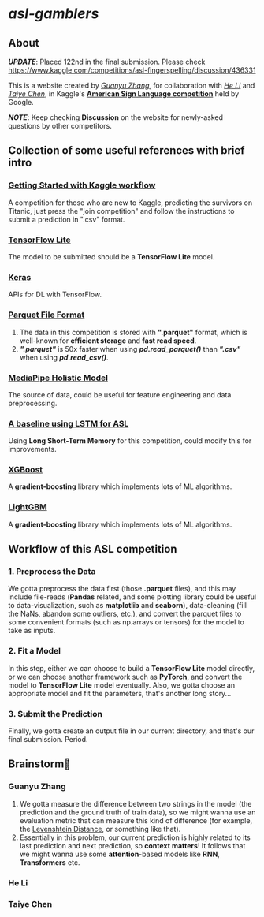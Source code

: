 # ***asl-gamblers***
## About
***UPDATE***: Placed 122nd in the final submission. Please check https://www.kaggle.com/competitions/asl-fingerspelling/discussion/436331

This is a website created by *[Guanyu Zhang](https://github.com/TonyZhang2004)*, for collaboration with *[He Li](https://github.com/lh-50Hz)* and *[Taiye Chen](https://github.com/yeyutaihan)*, in Kaggle's **[American Sign Language competition](https://www.kaggle.com/competitions/asl-fingerspelling)** held by Google.

***NOTE***: Keep checking **Discussion** on the website for newly-asked questions by other competitors.

## Collection of some useful references with brief intro

### **[Getting Started with Kaggle workflow](https://www.kaggle.com/competitions/titanic)**

A competition for those who are new to Kaggle, predicting the survivors on Titanic, just press the "join competition" and follow the instructions to submit a prediction in ".csv" format.

### **[TensorFlow Lite](https://www.tensorflow.org/lite)**

The model to be submitted should be a **TensorFlow Lite** model.

### **[Keras](https://keras.io/)**

APIs for DL with TensorFlow.

### **[Parquet File Format](https://towardsdatascience.com/demystifying-the-parquet-file-format-13adb0206705)**

1. The data in this competition is stored with **".parquet"** format, which is well-known for **efficient storage** and **fast read speed**.
2. ***".parquet"*** is 50x faster when using ***pd.read_parquet()*** than ***".csv"*** when using ***pd.read_csv()***.

### **[MediaPipe Holistic Model](https://github.com/google/mediapipe/blob/master/docs/solutions/holistic.md)**

The source of data, could be useful for feature engineering and data preprocessing.


### **[A baseline using LSTM for ASL](https://www.kaggle.com/code/stanptown/lstm-baseline-for-starters-sign-language-eeff0f)**

Using **Long Short-Term Memory** for this competition, could modify this for improvements.

### **[XGBoost](https://xgboost.readthedocs.io/)**

A **gradient-boosting** library which implements lots of ML algorithms.

### **[LightGBM](https://lightgbm.readthedocs.io/en/stable/)**

A **gradient-boosting** library which implements lots of ML algorithms.

## Workflow of this ASL competition
### 1. Preprocess the Data

We gotta preprocess the data first (those **.parquet** files), and this may include file-reads (**Pandas** related, and some plotting library could be useful to data-visualization, such as **matplotlib** and **seaborn**), data-cleaning (fill the NaNs, abandon some outliers, etc.), and convert the parquet files to some convenient formats (such as np.arrays or tensors) for the model to take as inputs.

### 2. Fit a Model

In this step, either we can choose to build a **TensorFlow Lite** model directly, or we can choose another framework such as **PyTorch**, and convert the model to **TensorFlow Lite** model eventually. Also, we gotta choose an appropriate model and fit the parameters, that's another long story...

### 3. Submit the Prediction

Finally, we gotta create an output file in our current directory, and that's our final submission. Period.

## Brainstorm🧠
### Guanyu Zhang

1. We gotta measure the difference between two strings in the model (the prediction and the ground truth of train data), so we might wanna use an evaluation metric that can measure this kind of difference (for example, the [Levenshtein Distance](https://en.wikipedia.org/wiki/Levenshtein_distance), or something like that).
2. Essentially in this problem, our current prediction is highly related to its last prediction and next prediction, so **context matters**! It follows that we might wanna use some **attention**-based models like **RNN**, **Transformers** etc.

### He Li

### Taiye Chen

